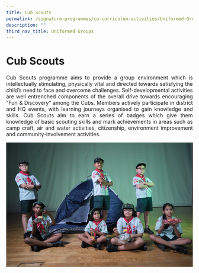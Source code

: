 ```yaml
---
title: Cub Scouts
permalink: /signature-programmes/co-curriculum-activities/Uniformed-Groups/cub-scouts/
description: ""
third_nav_title: Uniformed Groups
---
```

# Cub Scouts
<p align="Justify">Cub Scouts programme aims to provide a group environment which is intellectually stimulating, physically vital and directed towards satisfying the child’s need to face and overcome challenges. Self-developmental activities are well entrenched components of the overall drive towards encouraging “Fun & Discovery” among the Cubs.  Members actively participate in district and HQ events, with learning journeys organised to gain knowledge and skills.  Cub Scouts aim to earn a series of badges which give them knowledge of basic scouting skills and mark achievements in areas such as camp craft, air and water activities, citizenship, environment improvement and community-involvement activities.</p>

![](/images/Flash%20Potrait%2044.jpg)